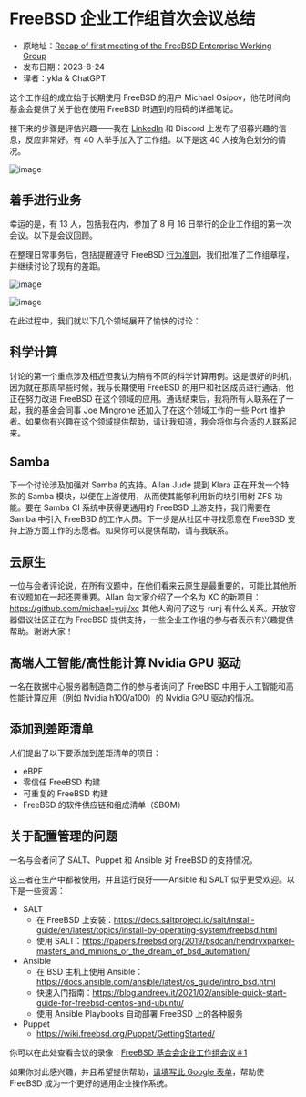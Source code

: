 # FreeBSD 企业工作组首次会议总结

- 原地址：[Recap of first meeting of the FreeBSD Enterprise Working Group](https://freebsdfoundation.org/blog/recap-of-first-meeting-of-the-freebsd-enterprise-working-group/)
- 发布日期：2023-8-24
- 译者：ykla & ChatGPT

这个工作组的成立始于长期使用 FreeBSD 的用户 Michael Osipov，他花时间向基金会提供了关于他在使用 FreeBSD 时遇到的阻碍的详细笔记。

接下来的步骤是评估兴趣——我在 [LinkedIn](https://www.linkedin.com/posts/gtewallace_enterprise-freebsd-opensource-activity-7084607866363359234-YMZx?utm_source=share&utm_medium=member_desktop) 和 Discord 上发布了招募兴趣的信息，反应非常好。有 40 人举手加入了工作组。以下是这 40 人按角色划分的情况。

![image](https://github.com/FreeBSD-Ask/Translated-articles/assets/10327999/55c74769-4274-4d76-b539-c71108a6bf12)


## 着手进行业务
幸运的是，有 13 人，包括我在内，参加了 8 月 16 日举行的企业工作组的第一次会议。以下是会议回顾。

在整理日常事务后，包括提醒遵守 FreeBSD [行为准则](https://www.freebsd.org/internal/code-of-conduct/)，我们批准了工作组章程，并继续讨论了现有的差距。


![image](https://github.com/FreeBSD-Ask/Translated-articles/assets/10327999/32792fb2-3260-46f3-85e9-04cf5c69878d)

![image](https://github.com/FreeBSD-Ask/Translated-articles/assets/10327999/af2ccd45-9c5f-4232-b350-fe54caf7552e)


在此过程中，我们就以下几个领域展开了愉快的讨论：



## 科学计算
讨论的第一个重点涉及相近但我认为稍有不同的科学计算用例。这是很好的时机，因为就在那周早些时候，我与长期使用 FreeBSD 的用户和社区成员进行通话，他正在努力改进 FreeBSD 在这个领域的应用。通话结束后，我将所有人联系在了一起，我的基金会同事 Joe Mingrone 还加入了在这个领域工作的一些 Port 维护者。如果你有兴趣在这个领域提供帮助，请让我知道，我会将你与合适的人联系起来。

## Samba
下一个讨论涉及加强对 Samba 的支持。Allan Jude 提到 Klara 正在开发一个特殊的 Samba 模块，以便在上游使用，从而使其能够利用新的块引用树 ZFS 功能。要在 Samba CI 系统中获得更通用的 FreeBSD 上游支持，我们需要在 Samba 中引入 FreeBSD 的工作人员。下一步是从社区中寻找愿意在 FreeBSD 支持上游方面工作的志愿者。如果你可以提供帮助，请与我联系。

## 云原生
一位与会者评论说，在所有议题中，在他们看来云原生是最重要的，可能比其他所有议题加在一起还要重要。Allan 向大家介绍了一个名为 XC 的新项目：<https://github.com/michael-yuji/xc> 其他人询问了这与 runj 有什么关系。开放容器倡议社区正在为 FreeBSD 提供支持，一些企业工作组的参与者表示有兴趣提供帮助。谢谢大家！

## 高端人工智能/高性能计算 Nvidia GPU 驱动
一名在数据中心服务器制造商工作的参与者询问了 FreeBSD 中用于人工智能和高性能计算应用（例如 Nvidia h100/a100）的 Nvidia GPU 驱动的情况。

## 添加到差距清单
人们提出了以下要添加到差距清单的项目：

- eBPF
- 零信任 FreeBSD 构建
- 可重复的 FreeBSD 构建
- FreeBSD 的软件供应链和组成清单（SBOM）

## 关于配置管理的问题
一名与会者问了 SALT、Puppet 和 Ansible 对 FreeBSD 的支持情况。

这三者在生产中都被使用，并且运行良好——Ansible 和 SALT 似乎更受欢迎。以下是一些资源：

- SALT
  - 在 FreeBSD 上安装：<https://docs.saltproject.io/salt/install-guide/en/latest/topics/install-by-operating-system/freebsd.html>
  - 使用 SALT：<https://papers.freebsd.org/2019/bsdcan/hendryxparker-masters_and_minions_or_the_dream_of_bsd_automation/>
- Ansible
  - 在 BSD 主机上使用 Ansible：<https://docs.ansible.com/ansible/latest/os_guide/intro_bsd.html>
  - 快速入门指南：<https://blog.andreev.it/2021/02/ansible-quick-start-guide-for-freebsd-centos-and-ubuntu/>
  - 使用 Ansible Playbooks 自动部署 FreeBSD 上的各种服务
- Puppet
  - <https://wiki.freebsd.org/Puppet/GettingStarted/>

你可以在此处查看会议的录像：[FreeBSD 基金会企业工作组会议＃1](https://youtu.be/0TQUlipFvXM)

如果你对此感兴趣，并且希望提供帮助，[请填写此 Google 表单](https://forms.gle/beKQFL9nBpG11CFB7)，帮助使 FreeBSD 成为一个更好的通用企业操作系统。
